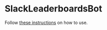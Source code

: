 # SlackLeaderboardsBot

Follow [these instructions](https://github.com/EliGrosman/SlackLeaderboardsWebApp/) on how to use.
